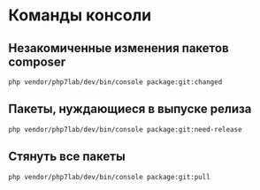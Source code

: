 # Команды консоли

## Незакомиченные изменения пакетов composer

    php vendor/php7lab/dev/bin/console package:git:changed

## Пакеты, нуждающиеся в выпуске релиза

    php vendor/php7lab/dev/bin/console package:git:need-release

## Стянуть все пакеты

    php vendor/php7lab/dev/bin/console package:git:pull
